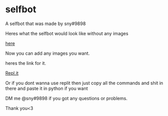 # selfbot

A selfbot that was made by sny#9898

Heres what the selfbot would look like without any images

[here](https://cdn.discordapp.com/attachments/824043891753615461/824807529183838228/unknown.png)

Now you can add any images you want.

heres the link for it.

[Repl.it](https://replit.com/@jaxsnyzz/OtherFrizzyCareware)

Or if you dont wanna use replit then just copy all the commands and shit in there and paste it in python if you want

DM me @sny#9898 if you got any questions or problems.

Thank you<3
